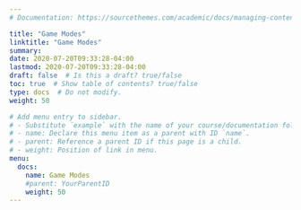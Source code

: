 ```yaml
---
# Documentation: https://sourcethemes.com/academic/docs/managing-content/

title: "Game Modes"
linktitle: "Game Modes"
summary:
date: 2020-07-20T09:33:28-04:00
lastmod: 2020-07-20T09:33:28-04:00
draft: false  # Is this a draft? true/false
toc: true  # Show table of contents? true/false
type: docs  # Do not modify.
weight: 50

# Add menu entry to sidebar.
# - Substitute `example` with the name of your course/documentation folder.
# - name: Declare this menu item as a parent with ID `name`.
# - parent: Reference a parent ID if this page is a child.
# - weight: Position of link in menu.
menu:
  docs:
    name: Game Modes
    #parent: YourParentID
    weight: 50
---
```

